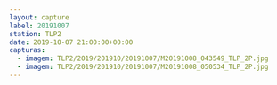 ```yaml
---
layout: capture
label: 20191007
station: TLP2
date: 2019-10-07 21:00:00+00:00
capturas:
  - imagem: TLP2/2019/201910/20191007/M20191008_043549_TLP_2P.jpg
  - imagem: TLP2/2019/201910/20191007/M20191008_050534_TLP_2P.jpg
---
```

